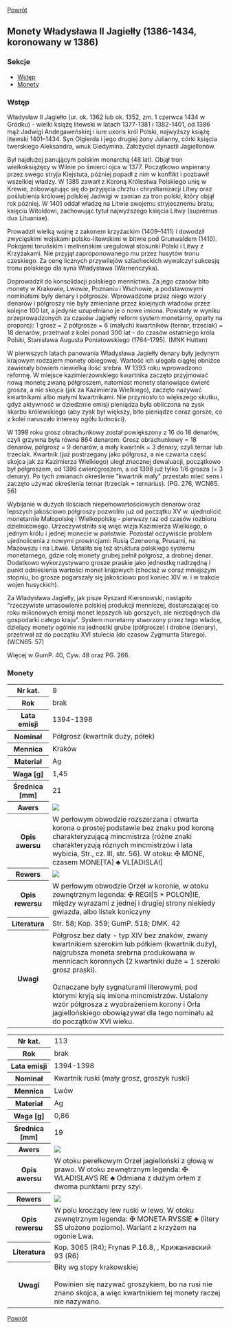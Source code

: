 [Powrót](../)


## Monety Władysława II Jagiełły (1386-1434, koronowany w 1386)

### Sekcje
- [Wstęp](#m1)
- [Monety](#m2)


<a id='m1'></a>
### Wstęp

Władysław II Jagiełło (ur. ok. 1362 lub ok. 1352, zm. 1 czerwca 1434 w Gródku) - wielki książę litewski w latach 1377-1381 i 1382-1401, od 1386 mąż Jadwigi Andegaweńskiej i iure uxoris król Polski, najwyższy książę litewski 1401–1434. Syn Olgierda i jego drugiej żony Julianny, córki księcia twerskiego Aleksandra, wnuk Giedymina. Założyciel dynastii Jagiellonów.

Był najdłużej panującym polskim monarchą (48 lat). Objął tron wielkoksiążęcy w Wilnie po śmierci ojca w 1377. Początkowo wspierany przez swego stryja Kiejstuta, później popadł z nim w konflikt i pozbawił wszelkiej władzy. W 1385 zawarł z Koroną Królestwa Polskiego unię w Krewie, zobowiązując się do przyjęcia chrztu i chrystianizacji Litwy oraz poślubienia królowej polskiej Jadwigi w zamian za tron polski, który objął rok później. W 1401 oddał władzę na Litwie swojemu stryjecznemu bratu, księciu Witoldowi, zachowując tytuł najwyższego księcia Litwy (supremus dux Lituaniae).

Prowadził wielką wojnę z zakonem krzyżackim (1409–1411) i dowodził zwycięskimi wojskami polsko-litewskimi w bitwie pod Grunwaldem (1410). Pokojami toruńskim i melneńskim uregulował stosunki Polski i Litwy z Krzyżakami. Nie przyjął zaproponowanego mu przez husytów tronu czeskiego. Za cenę licznych przywilejów szlacheckich wywalczył sukcesję tronu polskiego dla syna Władysława (Warneńczyka).

Doprowadził do konsolidacji polskiego mennictwa. Za jego czasów bito monety w Krakowie, Lwowie, Poznaniu i Wschowie, a podstawowymi nominałami były denary i półgrosze. Wprowadzone przez niego wzory denarów i półgroszy nie były zmieniane przez kolejnych władców przez kolejne 100 lat, a jedynie uzupełniano je o nowe imiona. Powstały w wyniku przeprowadzonych za czasów Jagiełły reform system monetarny, oparty na proporcji: 1 grosz = 2 półgrosze = 6 (małych) kwartników (ternar, trzeciak) = 18 denarów, przetrwał z kolei ponad 300 lat - do czasów ostatniego króla Polski, Stanisława Augusta Poniatowskiego (1764-1795). (MNK Hutten)

W pierwszych latach panowania Władysława Jagiełły denary były jedynym krajowym rodzajem monety obiegowej. Wartość ich ulegała ciągłej obniżce zawierały bowiem niewielką ilość srebra. W 1393 roku wprowadzono reformę. W miejsce kazimierzowskiego kwartnika zaczęto przyjmować nową monetę zwaną półgroszem, natomiast monety stanowiące ćwierć grosza, a nie skojca (jak za Kazimierza Wielkiego), zaczęto nazywać kwartnikami albo małymi kwartnikami. Nie przyniosło to większego skutku, gdyż aktywność w dziedzinie emisji pieniądza była obliczona na zysk skarbu królewskiego (aby zysk był większy, bito pieniądze coraz gorsze, co z kolei naruszało interesy ogółu ludności).

W 1398 roku grosz obrachunkowy został powiększony z 16 do 18 denarów, czyli grzywna była równa 864 denarom. Grosz obrachunkowy = 18 denarów, półgrosz = 9 denarów, a mały kwartnik = 3 denary, czyli ternar lub trzeciak. Kwartnik (już postrzegany jako półgrosz, a nie czwarta część skojca jak za Kazimierza Wielkiego) uległ znacznej dewaluacji, początkowo był półgroszem, od 1396 ćwierćgroszem, a od 1398 już tylko 1/6 grosza (= 3 denary). Po tych zmianach określenie "kwartnik mały" przestało mieć sens i zaczęto używać określenia ternar (trzeciak = ternarius). (PG. 276, WCN65. 56)

Wybijanie w dużych ilościach niepełnowartościowych denarów oraz lepszych jakościowo półgroszy pozwoliło już od początku XV w. ujednolicić monetarnie Małopolskę i Wielkopolskę - pierwszy raz od czasów rozbioru dzielnicowego. Urzeczywistniła się więc wizja Kazimierza Wielkiego, o jednym królu i jednej monecie w państwie. Pozostał oczywiście problem ujednolicenia z nowymi prowincjami: Rusią Czerwoną, Prusami, na Mazowszu i na Litwie. Ustaliła się też struktura polskiego systemu monetarnego, gdzie rolę monety grubej pełnił półgrosz, a drobnej denar. Dodatkowo wykorzystywano grosze praskie jako jednostkę nadrzędną i punkt odniesienia wartości monet krajowych (chociaż w coraz mniejszym stopniu, bo grosze pogarszały się jakościowo pod koniec XIV w. i w trakcie wojen husyckich). 

Za Władysława Jagiełły, jak pisze Ryszard Kiersnowski, nastąpiło "rzeczywiste umasowienie polskiej produkcji menniczej, dostarczającej co roku milionowych emisji monet lepszych lub gorszych, ale niezbędnych dla gospodarki całego kraju". System monetarny stworzony przez tego władcę, dzielący monety ogólnie na jednostki grube (półgrosze) i drobne (denary), przetrwał aż do początku XVI stulecia (do czasow Zygmunta Starego). (WCN65. 57)

Więcej w GumP. 40, Cyw. 48 oraz PG. 266.


<a id='m2'></a>
### Monety

<table class="center">
  <tr>
    <th>Nr kat.</th>
    <td>9</td>
  </tr>
  <tr>
    <th>Rok</th>
    <td>brak</td>
  </tr>
  <tr>
    <th>Lata emisji</th>
    <td>1394-1398</td>
  </tr>
  <tr>
    <th>Nominał</th>
    <td>Półgrosz (kwartnik duży, półek)</td>
  </tr>
  <tr>
    <th>Mennica</th>
    <td>Kraków</td>
  </tr>
  <tr>
    <th>Materiał</th>
    <td>Ag</td>
  </tr>
  <tr>
    <th>Waga [g]</th>
    <td>1,45</td>
  </tr>
  <tr>
    <th>Średnica [mm]</th>
    <td>21</td>
  </tr>
  <tr>
    <th>Awers</th>
    <td><img src="images/0009 - 1386-1434 - polgrosz - Wladyslaw II Jagiello - awers.jpg"/></td>
  </tr>
  <tr>
    <th>Opis awersu</th>
    <td>W perłowym obwodzie rozszerzana i otwarta korona o prostej podstawie bez znaku pod koroną charakteryzującą mincmistrza (różne znaki charakteryzują róznych mincmistrzów i lata wybicia, Str., cz. III, str. 56). W otoku: ✠ MONE, czasem MONE[TA] ♣ VL[ADISLAI]</td>
  </tr>
  <tr>
    <th>Rewers</th>
    <td><img src="images/0009 - 1386-1434 - polgrosz - Wladyslaw II Jagiello - rewers.jpg"/></td>
  </tr>
  <tr>
    <th>Opis rewersu</th>
    <td>W perłowym obwodzie Orzeł w koronie, w otoku zewnętrznym legenda: ✠ REGI[S * POLON]IE, między wyrazami z jednej i drugiej strony niekiedy gwiazda, albo listek koniczyny</td>
  </tr>
  <tr>
    <th>Literatura</th>
    <td>Str. 58; Kop. 359; GumP. 518; DMK. 42</td>
  </tr>
  <tr>
    <th>Uwagi</th>
    <td>Półgrosz bez daty - typ XIV bez znaków, zwany kwartnikiem szerokim lub półkiem (kwartnik duży), najgrubsza moneta srebrna produkowana w mennicach koronnych (2 kwartniki duże = 1 szeroki grosz praski). <br /><br />Oznaczane były sygnaturami literowymi, pod którymi kryją się imiona mincmistrzów. Ustalony wzór półgrosza z wyobrażeniem korony i Orła jagiellońskiego obowiązywał dla tego nominału aż do początków XVI wieku.</td>
  </tr>
</table>

<table class="center">
  <tr>
    <th>Nr kat.</th>
    <td>113</td>
  </tr>
  <tr>
    <th>Rok</th>
    <td>brak</td>
  </tr>
  <tr>
    <th>Lata emisji</th>
    <td>1394-1398</td>
  </tr>
  <tr>
    <th>Nominał</th>
    <td>Kwartnik ruski (mały grosz, groszyk ruski)</td>
  </tr>
  <tr>
    <th>Mennica</th>
    <td>Lwów</td>
  </tr>
  <tr>
    <th>Materiał</th>
    <td>Ag</td>
  </tr>
  <tr>
    <th>Waga [g]</th>
    <td>0,86</td>
  </tr>
  <tr>
    <th>Średnica [mm]</th>
    <td>19</td>
  </tr>
  <tr>
    <th>Awers</th>
    <td><img src="images/0113 - 1394-1398 - groszyk (kwartnik) ruski - Wladyslaw II Jagiello - lwow - awers.jpg"/></td>
  </tr>
  <tr>
    <th>Opis awersu</th>
    <td>W otoku perełkowym Orzeł jagielloński z głową w prawo. W otoku zewnętrznym legenda: ✠ WLADISLAVS RE ♣ Odmiana z dużym orłem z dwoma punktami przy szyi.</td>
  </tr>
  <tr>
    <th>Rewers</th>
    <td><img src="images/0113 - 1394-1398 - groszyk (kwartnik) ruski - Wladyslaw II Jagiello - lwow - rewers.jpg"/></td>
  </tr>
  <tr>
    <th>Opis rewersu</th>
    <td>W polu kroczący lew ruski w lewo. W otoku zewnętrznym legenda: ✠ MONETA RVSSIE ♣ (litery SS ułożone poziomo). Wariant z krzyżem na ogonie Lwa.</td>
  </tr>
  <tr>
    <th>Literatura</th>
    <td>Kop. 3065 (R4); Frynas P.16.8, , Kрижанивский 93 (R6)</td>
  </tr>
  <tr>
    <th>Uwagi</th>
    <td>Bity wg stopy krakowskiej <br /><br />Powinien się nazywać groszykiem, bo na rusi nie znano skojca, a więc kwartnikiem tej monety raczej nie nazywano.</td>
  </tr>
</table>


[Powrót](../)